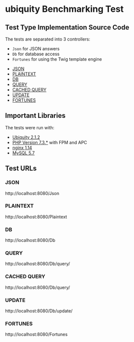 # ubiquity Benchmarking Test

## Test Type Implementation Source Code
The tests are separated into 3 controllers:
- `Json` for JSON answers
- `Db` for database access
- `Fortunes` for using the Twig template engine

* [JSON](app/controllers/Json.php)
* [PLAINTEXT](app/controllers/Plaintext.php)
* [DB](app/controllers/Db.php)
* [QUERY](app/controllers/Db.php)
* [CACHED QUERY]()
* [UPDATE](app/controllers/Db.php)
* [FORTUNES](app/controllers/Fortunes.php)

## Important Libraries
The tests were run with:
* [Ubiquity 2.1.2](https://ubiquity.kobject.net/)
* [PHP Version 7.3.*](http://www.php.net/) with FPM and APC
* [nginx 1.14](http://nginx.org/)
* [MySQL 5.7](https://dev.mysql.com/)

## Test URLs
### JSON

http://localhost:8080/Json

### PLAINTEXT

http://localhost:8080/Plaintext

### DB

http://localhost:8080/Db

### QUERY

http://localhost:8080/Db/query/

### CACHED QUERY

http://localhost:8080/Db/query/

### UPDATE

http://localhost:8080/Db/update/

### FORTUNES

http://localhost:8080/Fortunes
